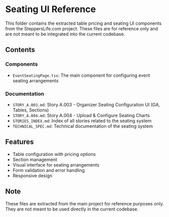 # Seating UI Reference

This folder contains the extracted table pricing and seating UI components from the SteppersLife.com project. These files are for reference only and are not meant to be integrated into the current codebase.

## Contents

### Components
- `EventSeatingPage.tsx`: The main component for configuring event seating arrangements

### Documentation
- `STORY_A.003.md`: Story A.003 - Organizer Seating Configuration UI (GA, Tables, Sections)
- `STORY_A.004.md`: Story A.004 - Upload & Configure Seating Charts
- `STORIES_INDEX.md`: Index of all stories related to the seating system
- `TECHNICAL_SPEC.md`: Technical documentation of the seating system

## Features

- Table configuration with pricing options
- Section management
- Visual interface for seating arrangements
- Form validation and error handling
- Responsive design

## Note

These files are extracted from the main project for reference purposes only. They are not meant to be used directly in the current codebase. 